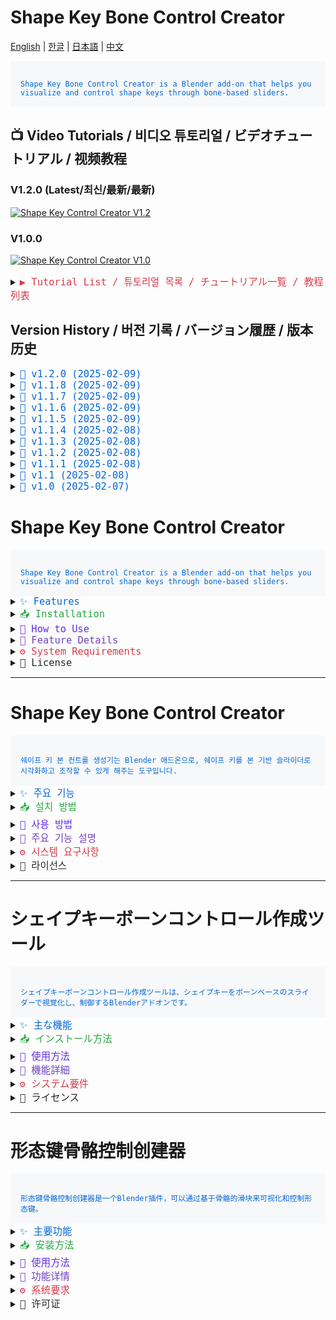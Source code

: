 # Shape Key Bone Control Creator

[English](#english) | [한글](#korean) | [日本語](#japanese) | [中文](#chinese)

<code style="color: #0366d6; background-color: #f6f8fa; padding: 16px; display: block;">
Shape Key Bone Control Creator is a Blender add-on that helps you visualize and control shape keys through bone-based sliders.
</code>

## 📺 Video Tutorials / 비디오 튜토리얼 / ビデオチュートリアル / 视频教程

### V1.2.0 (Latest/최신/最新/最新)
[![Shape Key Control Creator V1.2](https://img.youtube.com/vi/-gOa4OjP5So/maxresdefault.jpg)](https://youtu.be/-gOa4OjP5So)

### V1.0.0
[![Shape Key Control Creator V1.0](https://img.youtube.com/vi/ZL2vitS9E3M/maxresdefault.jpg)](https://youtu.be/ZL2vitS9E3M)

<details>
<summary><code style="color: #d73a49; font-size: 1.1em;">▶️ Tutorial List / 튜토리얼 목록 / チュートリアル一覧 / 教程列表</code></summary>

- [Shape Key Control Creator V1.2 - New Features and Improvements](https://youtu.be/-gOa4OjP5So)
- [Shape Key Control Creator V1.0 - Basic Tutorial](https://youtu.be/ZL2vitS9E3M)
</details>

## Version History / 버전 기록 / バージョン履歴 / 版本历史

<details>
<summary><code style="color: #0366d6; font-size: 1.1em;">📌 v1.2.0 (2025-02-09)</code></summary>

<details>
<summary><code style="color: #28a745;">🇺🇸 English</code></summary>

**Shape Key System Enhancement**
- Add comprehensive shape key manipulation system
  - Add shape key inversion functionality
  - Add mirroring along specified axes
  - Add normalization of deformations
  - Add shape key merging capabilities
  - Add split functionality based on threshold
  - Add smoothing operations
- Implement advanced shape key operations
  - Add transfer between meshes
  - Add cleanup of minimal deformations
  - Add symmetrization options
  - Add randomization features
  - Add directional flipping
  - Add mirrored duplication

**UI/UX Improvements**
- Enhanced shape key manipulation interface
  - Add dedicated shape key selection UI
  - Add operation-specific options
  - Add intuitive controls for each function
- Streamlined workflow improvements
  - Remove unnecessary progress indicators
  - Optimize calculation processes
  - Improve error handling and feedback

**Performance Optimization**
- Optimize shape key calculations
- Remove redundant operations
- Improve memory usage
- Enhance processing efficiency

**Bug Fixes**
- Fix calculation accuracy issues
- Improve error handling
- Enhance operation stability
</details>

<details>
<summary><code style="color: #28a745;">🇰🇷 한글</code></summary>

**쉐이프 키 시스템 강화**
- 포괄적인 쉐이프 키 조작 시스템 추가
  - 쉐이프 키 반전 기능 추가
  - 지정된 축을 따라 미러링 추가
  - 변형 정규화 추가
  - 쉐이프 키 병합 기능 추가
  - 임계값 기반 분할 기능 추가
  - 스무딩 작업 추가
- 고급 쉐이프 키 작업 구현
  - 메쉬 간 전송 추가
  - 최소 변형 정리 추가
  - 대칭화 옵션 추가
  - 무작위화 기능 추가
  - 방향 뒤집기 추가
  - 미러링 복제 추가

**UI/UX 개선**
- 쉐이프 키 조작 인터페이스 강화
  - 전용 쉐이프 키 선택 UI 추가
  - 작업별 옵션 추가
  - 각 기능에 대한 직관적인 컨트롤 추가
- 작업 흐름 개선
  - 불필요한 진행 표시기 제거
  - 계산 프로세스 최적화
  - 오류 처리 및 피드백 개선

**성능 최적화**
- 쉐이프 키 계산 최적화
- 중복 작업 제거
- 메모리 사용 개선
- 처리 효율성 향상

**버그 수정**
- 계산 정확도 문제 수정
- 오류 처리 개선
- 작업 안정성 향상
</details>

<details>
<summary><code style="color: #28a745;">🇯🇵 日本語</code></summary>

**シェイプキーシステムの強化**
- 包括的なシェイプキー操作システムの追加
  - シェイプキー反転機能の追加
  - 指定軸に沿ったミラーリングの追加
  - 変形の正規化の追加
  - シェイプキー結合機能の追加
  - しきい値に基づく分割機能の追加
  - スムージング操作の追加
- 高度なシェイプキー操作の実装
  - メッシュ間の転送の追加
  - 最小変形のクリーンアップの追加
  - 対称化オプションの追加
  - ランダム化機能の追加
  - 方向反転の追加
  - ミラーコピーの追加

**UI/UX改善**
- シェイプキー操作インターフェースの強化
  - 専用シェイプキー選択UIの追加
  - 操作固有のオプションの追加
  - 各機能の直感的なコントロールの追加
- ワークフローの改善
  - 不要な進捗表示の削除
  - 計算プロセスの最適化
  - エラー処理とフィードバックの改善

**パフォーマンスの最適化**
- シェイプキー計算の最適化
- 重複操作の削除
- メモリ使用の改善
- 処理効率の向上

**バグ修正**
- 計算精度の問題を修正
- エラー処理の改善
- 操作の安定性向上
</details>

<details>
<summary><code style="color: #28a745;">🇨🇳 中文</code></summary>

**形态键系统增强**
- 添加全面的形态键操作系统
  - 添加形态键反转功能
  - 添加指定轴镜像
  - 添加变形标准化
  - 添加形态键合并功能
  - 添加基于阈值的分割功能
  - 添加平滑操作
- 实现高级形态键操作
  - 添加网格间传递
  - 添加微小变形清理
  - 添加对称化选项
  - 添加随机化功能
  - 添加方向翻转
  - 添加镜像复制

**UI/UX改进**
- 增强形态键操作界面
  - 添加专用形态键选择UI
  - 添加操作特定选项
  - 添加每个功能的直观控制
- 简化工作流程改进
  - 删除不必要的进度指示
  - 优化计算过程
  - 改进错误处理和反馈

**性能优化**
- 优化形态键计算
- 删除冗余操作
- 改进内存使用
- 提高处理效率

**错误修复**
- 修复计算精度问题
- 改进错误处理
- 提高操作稳定性
</details>
</details>

<details>
<summary><code style="color: #0366d6; font-size: 1.1em;">📌 v1.1.8 (2025-02-09)</code></summary>

<details>
<summary><code style="color: #28a745;">🇺🇸 English</code></summary>

**Widget System Enhancement**
- Add mesh and shape key selection to sync operator
  - Add direct shape key selection UI
  - Improve widget collection filtering
  - Add automatic default selection
- Standardize widget transform calculations
  - Unify transform calculation logic
  - Improve shape key range handling
  - Standardize offset calculations

**UI/UX Improvements**
- Enhance collection selection interface
  - Filter to show only Widgets collection children
  - Add automatic collection detection
  - Improve collection name handling
- Add intelligent default selection
  - Add shape key name detection from bone name
  - Improve initial value selection
  - Add automatic widget collection matching

**Bug Fixes**
- Fix widget position calculation issues
- Fix collection selection filtering
- Improve sync operation stability
</details>

<details>
<summary><code style="color: #28a745;">🇰🇷 한글</code></summary>

**위젯 시스템 강화**
- 싱크 오퍼레이터에 메쉬와 쉐이프 키 선택 추가
  - 직접 쉐이프 키 선택 UI 추가
  - 위젯 컬렉션 필터링 개선
  - 자동 기본값 선택 추가
- 위젯 트랜스폼 계산 표준화
  - 트랜스폼 계산 로직 통일
  - 쉐이프 키 범위 처리 개선
  - 오프셋 계산 표준화

**UI/UX 개선**
- 컬렉션 선택 인터페이스 강화
  - Widgets 컬렉션 자식만 표시하도록 필터링
  - 자동 컬렉션 감지 추가
  - 컬렉션 이름 처리 개선
- 지능형 기본값 선택 추가
  - 본 이름에서 쉐이프 키 이름 감지 추가
  - 초기값 선택 개선
  - 자동 위젯 컬렉션 매칭 추가

**버그 수정**
- 위젯 위치 계산 문제 수정
- 컬렉션 선택 필터링 수정
- 싱크 작업 안정성 개선
</details>

<details>
<summary><code style="color: #28a745;">🇯🇵 日本語</code></summary>

**ウィジェットシステムの強化**
- 同期オペレーターにメッシュとシェイプキーの選択を追加
  - 直接シェイプキー選択UIの追加
  - ウィジェットコレクションフィルタリングの改善
  - 自動デフォルト選択の追加
- ウィジェットトランスフォーム計算の標準化
  - トランスフォーム計算ロジックの統一
  - シェイプキー範囲処理の改善
  - オフセット計算の標準化

**UI/UX改善**
- コレクション選択インターフェースの強化
  - Widgetsコレクションの子のみ表示するフィルタリング
  - 自動コレクション検出の追加
  - コレクション名処理の改善
- インテリジェントデフォルト選択の追加
  - ボーン名からシェイプキー名を検出
  - 初期値選択の改善
  - 自動ウィジェットコレクションマッチングの追加

**バグ修正**
- ウィジェット位置計算の問題を修正
- コレクション選択フィルタリングの修正
- 同期操作の安定性向上
</details>

<details>
<summary><code style="color: #28a745;">🇨🇳 中文</code></summary>

**部件系统增强**
- 为同步操作添加网格和形态键选择
  - 添加直接形态键选择界面
  - 改进部件集合过滤
  - 添加自动默认选择
- 标准化部件变换计算
  - 统一变换计算逻辑
  - 改进形态键范围处理
  - 标准化偏移计算

**UI/UX改进**
- 增强集合选择界面
  - 仅显示Widgets集合子项的过滤
  - 添加自动集合检测
  - 改进集合名称处理
- 添加智能默认选择
  - 从骨骼名称检测形态键名称
  - 改进初始值选择
  - 添加自动部件集合匹配

**错误修复**
- 修复部件位置计算问题
- 修复集合选择过滤
- 改进同步操作稳定性
</details>
</details>

<details>
<summary><code style="color: #0366d6; font-size: 1.1em;">📌 v1.1.7 (2025-02-09)</code></summary>

![Regeneration Button](./images/regeneration_button.png)

<details>
<summary><code style="color: #28a745;">🇺🇸 English</code></summary>

**Parent Relationship Preservation**
- Add bone parent preservation during regeneration
  - Store parent bone information
  - Restore parent relationships in edit mode
  - Maintain bone hierarchies
- Improve regeneration workflow
  - Add proper mode switching
  - Handle parent bones correctly
  - Maintain bone structure

**Widget System Enhancement**
- Simplify widget preservation system
  - Remove unnecessary data storage
  - Focus on essential widget data
  - Improve code efficiency
- Add proper mode handling
  - Add edit mode switching for parent setup
  - Improve mode restoration
  - Add safety checks

**Bug Fixes**
- Fix widget restoration process
- Fix parent bone handling
- Improve error handling
</details>

<details>
<summary><code style="color: #28a745;">🇰🇷 한글</code></summary>

**부모 관계 보존**
- 리제네레이트 시 본 부모 관계 보존 추가
  - 부모 본 정보 저장
  - 에딧 모드에서 부모 관계 복원
  - 본 계층 구조 유지
- 리제네레이트 워크플로우 개선
  - 적절한 모드 전환 추가
  - 부모 본 올바르게 처리
  - 본 구조 유지

**위젯 시스템 강화**
- 위젯 보존 시스템 단순화
  - 불필요한 데이터 저장 제거
  - 핵심 위젯 데이터에 집중
  - 코드 효율성 개선
- 적절한 모드 처리 추가
  - 부모 설정을 위한 에딧 모드 전환 추가
  - 모드 복원 개선
  - 안전성 체크 추가

**버그 수정**
- 위젯 복원 프로세스 수정
- 부모 본 처리 수정
- 오류 처리 개선
</details>

<details>
<summary><code style="color: #28a745;">🇯🇵 日本語</code></summary>

**親子関係の保持**
- リジェネレート時のボーンの親子関係保持を追加
  - 親ボーン情報の保存
  - 編集モードでの親子関係の復元
  - ボーン階層構造の維持
- リジェネレートワークフローの改善
  - 適切なモード切り替えの追加
  - 親ボーンの適切な処理
  - ボーン構造の維持

**ウィジェットシステムの強化**
- ウィジェット保持システムの簡素化
  - 不要なデータ保存の削除
  - 重要なウィジェットデータに焦点を当て
  - コード効率の改善
- 適切なモード処理の追加
  - 親設定のための編集モード切り替えを追加
  - モード復元の改善
  - 安全性チェックの追加

**バグ修正**
- ウィジェット復元プロセスの修正
- 親ボーン処理の修正
- エラー処理の改善
</details>

<details>
<summary><code style="color: #28a745;">🇨🇳 中文</code></summary>

**父级关系保持**
- 添加重新生成时的骨骼父级关系保持
  - 保存父级骨骼信息
  - 在编辑模式下恢复父级关系
  - 维持骨骼层级结构
- 改进重新生成工作流程
  - 添加适当的模式切换
  - 正确处理父级骨骼
  - 维持骨骼结构

**部件系统增强**
- 简化部件保持系统
  - 删除不必要的数据存储
  - 专注于核心部件数据
  - 提高代码效率
- 添加适当的模式处理
  - 添加用于父级设置的编辑模式切换
  - 改进模式恢复
  - 添加安全性检查

**错误修复**
- 修复部件恢复流程
- 修复父级骨骼处理
- 改进错误处理
</details>
</details>

<details>
<summary><code style="color: #0366d6; font-size: 1.1em;">📌 v1.1.6 (2025-02-09)</code></summary>

<details>
<summary><code style="color: #28a745;">🇺🇸 English</code></summary>

**Widget Preservation System**
- Add widget preservation during rigify regeneration
  - Store custom widget settings before regeneration
  - Restore widget settings after regeneration
  - Maintain widget positions and transformations
- Improve widget handling reliability
  - Preserve widget collections
  - Maintain widget relationships
  - Keep shape key connections

**Driver Value Enhancement**
- Add intelligent driver value handling
  - Detect and use existing driver values
  - Preserve original multiplier values
  - Remove hardcoded default values
- Improve driver setup consistency
  - Better value detection
  - Proper error handling
  - Maintain mathematical relationships

**Sync System Improvements**
- Add automatic sync functionality
  - Add sync enable/disable toggle
  - Optimize sync operations
  - Add proper error handling
- Clean up sync system
  - Remove redundant updates
  - Improve code efficiency
  - Better error reporting

**Post-Regeneration Workflow**
- Add automatic workflow after regeneration
  - Auto-hide metarig after regeneration
  - Auto-clear all selections
  - Auto-switch to pose mode
- Add multilingual support
  - Add translations for regeneration UI
  - Add translations for widget preservation
  - Improve user feedback messages

**Bug Fixes**
- Fix widget reset on regeneration
- Fix default driver values
- Remove unnecessary shape key updates

**Widget System Fixes**
- Fix widget preservation during regeneration
  - Add proper mode handling for widget operations
  - Fix custom shape assignment issues
  - Improve bone name mapping system
- Optimize widget handling process
  - Remove unnecessary property transfers
  - Focus on essential widget data
  - Add proper existence checks

**Important Note**
- Always use the addon's "Regenerate (Preserve Widgets)" button
- Using Blender's default regenerate button will result in:
  - Loss of all custom widgets starting with 'WGT_shape_key_ctrl'
  - Reset of all shape key control relationships
  - Loss of custom widget positions and settings
</details>

<details>
<summary><code style="color: #28a745;">🇰🇷 한글</code></summary>

**위젯 보존 시스템**
- 리기파이 리제네레이트 시 위젯 보존 기능 추가
  - 리제네레이트 전 커스텀 위젯 설정 저장
  - 리제네레이트 후 위젯 설정 복원
  - 위젯 위치와 변환 유지
- 위젯 처리 안정성 개선
  - 위젯 컬렉션 보존
  - 위젯 관계 유지
  - 쉐이프 키 연결 유지

**드라이버 값 개선**
- 지능형 드라이버 값 처리 추가
  - 기존 드라이버 값 감지 및 사용
  - 원본 승수 값 보존
  - 하드코딩된 기본값 제거
- 드라이버 설정 일관성 개선
  - 더 나은 값 감지
  - 적절한 오류 처리
  - 수학적 관계 유지

**동기화 시스템 개선**
- 자동 동기화 기능 추가
  - 동기화 활성화/비활성화 토글
  - 동기화 작업 최적화
  - 적절한 오류 처리
- 동기화 시스템 정리
  - 불필요한 업데이트 제거
  - 코드 효율성 개선
  - 더 나은 오류 보고

**리제네레이트 후처리 워크플로우**
- 리제네레이트 후 자동 워크플로우 추가
  - 리제네레이트 후 메타리그 자동 숨김
  - 모든 선택 자동 해제
  - 포즈 모드 자동 전환
- 다국어 지원 추가
  - 리제네레이트 UI 번역 추가
  - 위젯 보존 관련 번역 추가
  - 사용자 피드백 메시지 개선

**버그 수정**
- 리제네레이트 시 위젯 초기화 문제 수정
- 기본 드라이버 값 수정
- 불필요한 쉐이프 키 업데이트 제거

**위젯 시스템 수정**
- 리제네레이트 시 위젯 보존 수정
  - 위젯 작업을 위한 적절한 모드 처리 추가
  - 커스텀 쉐이프 할당 문제 수정
  - 본 이름 매핑 시스템 개선
- 위젯 처리 프로세스 최적화
  - 불필요한 속성 전송 제거
  - 핵심 위젯 데이터에 집중
  - 적절한 존재 여부 확인 추가

**중요 사항**
- 반드시 애드온의 "리제네레이트 (위젯 유지)" 버튼을 사용하세요
- 블렌더 기본 리제네레이트 버튼 사용 시:
  - 'WGT_shape_key_ctrl'로 시작하는 모든 커스텀 위젯이 손실됩니다
  - 모든 쉐이프 키 컨트롤 관계가 초기화됩니다
  - 커스텀 위젯의 위치와 설정이 손실됩니다
</details>

<details>
<summary><code style="color: #28a745;">🇯🇵 日本語</code></summary>

**ウィジェット保持システム**
- Rigify再生成時のウィジェット保持機能を追加
  - 再生成前のカスタムウィジェット設定を保存
  - 再生成後のウィジェット設定を復元
  - ウィジェットの位置と変換を維持
- ウィジェット処理の安定性を改善
  - ウィジェットコレクションの保持
  - ウィジェット関係の維持
  - シェイプキーの接続を維持

**ドライバー値の改善**
- インテリジェントなドライバー値処理を追加
  - 既存ドライバー値の検出と使用
  - 元の乗数値の保持
  - ハードコードされたデフォルト値を削除
- ドライバー設定の一貫性を改善
  - より良い値検出
  - 適切なエラー処理
  - 数学的関係の維持

**同期システムの改善**
- 自動同期機能を追加
  - 同期の有効/無効切り替え
  - 同期操作の最適化
  - 適切なエラー処理
- 同期システムの整理
  - 不要な更新を削除
  - コード効率の改善
  - より良いエラー報告

**再生成後のワークフロー**
- 再生成後の自動ワークフローを追加
  - 再生成後のメタリグ自動非表示
  - すべての選択の自動解除
  - ポーズモードへの自動切り替え
- 多言語サポートを追加
  - 再生成UIの翻訳を追加
  - ウィジェット保持関連の翻訳を追加
  - ユーザーフィードバックメッセージの改善

**バグ修正**
- 再生成時のウィジェットリセット問題を修正
- デフォルトドライバー値を修正
- 不要なシェイプキー更新を削除

**ウィジェットシステムの修正**
- 再生成時のウィジェット保持を修正
  - ウィジェット操作の適切なモード処理を追加
  - カスタムシェイプ割り当ての問題を修正
  - ボーン名マッピングシステムを改善
- ウィジェット処理プロセスを最適化
  - 不要なプロパティ転送を削除
  - 重要なウィジェットデータに焦点を当て
  - 適切な存在チェックを追加

**重要な注意事項**
- 必ずアドオンの「再生成（ウィジェット保持）」ボタンを使用してください
- Blenderのデフォルトの再生成ボタンを使用すると：
  - 'WGT_shape_key_ctrl'で始まるすべてのカスタムウィジェットが失われます
  - すべてのシェイプキーコントロールの関係がリセットされます
  - カスタムウィジェットの位置と設定が失われます
</details>

<details>
<summary><code style="color: #28a745;">🇨🇳 中文</code></summary>

**部件保存系统**
- 添加Rigify重新生成时的部件保存功能
  - 重新生成前保存自定义部件设置
  - 重新生成后恢复部件设置
  - 维持部件位置和变换
- 改进部件处理可靠性
  - 保存部件集合
  - 维持部件关系
  - 保持形态键连接

**驱动器值增强**
- 添加智能驱动器值处理
  - 检测并使用现有驱动器值
  - 保留原始倍数值
  - 删除硬编码默认值
- 改进驱动器设置一致性
  - 更好的值检测
  - 适当的错误处理
  - 维持数学关系

**同步系统改进**
- 添加自动同步功能
  - 添加同步启用/禁用开关
  - 优化同步操作
  - 添加适当的错误处理
- 清理同步系统
  - 删除冗余更新
  - 提高代码效率
  - 更好的错误报告

**重新生成后工作流程**
- 添加重新生成后自动工作流程
  - 重新生成后自动隐藏元骨架
  - 自动清除所有选择
  - 自动切换到姿势模式
- 添加多语言支持
  - 添加重新生成UI翻译
  - 添加部件保存相关翻译
  - 改进用户反馈消息

**错误修复**
- 修复重新生成时部件重置问题
- 修复默认驱动器值
- 删除不必要的形态键更新

**部件系统修复**
- 修复重新生成时的部件保存
  - 添加部件操作的适当模式处理
  - 修复自定义形状分配问题
  - 改进骨骼名称映射系统
- 优化部件处理流程
  - 删除不必要的属性传输
  - 专注于核心部件数据
  - 添加适当的存在性检查

**重要提示**
- 务必使用插件的"重新生成（保留部件）"按钮
- 使用Blender默认的重新生成按钮将导致：
  - 所有以'WGT_shape_key_ctrl'开头的自定义部件丢失
  - 所有形态键控制关系重置
  - 自定义部件的位置和设置丢失
</details>
</details>

<details>
<summary><code style="color: #0366d6; font-size: 1.1em;">📌 v1.1.5 (2025-02-09)</code></summary>

<details>
<summary><code style="color: #28a745;">🇺🇸 English</code></summary>

**Driver Value Preservation**
- Add existing driver value detection
  - Preserve original driver influence values
  - Copy existing driver multiplier values
  - Add fallback to default values
- Improve driver setup consistency
  - Handle rotation, location, and scale drivers
  - Maintain influence values across operations

**Driver Setup Enhancement**
- Add intelligent driver value handling
  - Parse existing driver expressions
  - Extract influence values from different formats
  - Preserve mathematical relationships

**Bug Fixes**
- Fix hardcoded driver multiplier values
- Improve driver value extraction reliability
- Add proper error handling for driver parsing
</details>

<details>
<summary><code style="color: #28a745;">🇰🇷 한글</code></summary>

**드라이버 값 보존**
- 기존 드라이버 값 감지 추가
  - 원본 드라이버 영향도 값 보존
  - 기존 드라이버 승수 값 복사
  - 기본값 폴백 추가
- 드라이버 설정 일관성 개선
  - 회전, 위치, 스케일 드라이버 처리
  - 작업 간 영향도 값 유지

**드라이버 설정 강화**
- 지능형 드라이버 값 처리 추가
  - 기존 드라이버 표현식 파싱
  - 다양한 형식에서 영향도 값 추출
  - 수학적 관계 보존

**버그 수정**
- 하드코딩된 드라이버 승수 값 수정
- 드라이버 값 추출 신뢰성 개선
- 드라이버 파싱을 위한 적절한 오류 처리 추가
</details>

<details>
<summary><code style="color: #28a745;">🇯🇵 日本語</code></summary>

**ドライバー値の保持**
- 既存ドライバー値の検出を追加
  - 元のドライバーの影響度値を保持
  - 既存ドライバーの乗数値をコピー
  - デフォルト値へのフォールバックを追加
- ドライバー設定の一貫性を改善
  - 回転、位置、スケールドライバーの処理
  - 操作間での影響度値の維持

**ドライバー設定の強化**
- インテリジェントなドライバー値処理を追加
  - 既存ドライバー式の解析
  - 様々な形式からの影響度値の抽出
  - 数学的関係の保持

**バグ修正**
- ハードコードされたドライバー乗数値を修正
- ドライバー値抽出の信頼性を改善
- ドライバー解析の適切なエラー処理を追加
</details>

<details>
<summary><code style="color: #28a745;">🇨🇳 中文</code></summary>

**驱动器值保持**
- 添加现有驱动器值检测
  - 保持原始驱动器影响值
  - 复制现有驱动器倍数值
  - 添加默认值回退
- 改进驱动器设置一致性
  - 处理旋转、位置和缩放驱动器
  - 在操作间维持影响值

**驱动器设置增强**
- 添加智能驱动器值处理
  - 解析现有驱动器表达式
  - 从不同格式提取影响值
  - 保持数学关系

**错误修复**
- 修复硬编码的驱动器倍数值
- 改进驱动器值提取可靠性
- 添加适当的驱动器解析错误处理
</details>
</details>

<details>
<summary><code style="color: #0366d6; font-size: 1.1em;">📌 v1.1.4 (2025-02-08)</code></summary>

<details>
<summary><code style="color: #28a745;">🇺🇸 English</code></summary>

**UI Improvements**
- Add appropriate icons for better visual feedback
  - Add bone icon to bone-related operations
  - Add text icon to text creation operations
- Improve button organization and visibility
- Update Apply to Bone button behavior
  - Show button consistently
  - Enable only in Rigify rig edit mode

**Bone Handling Enhancement**
- Fix EditBone custom shape assignment
  - Add proper PoseBone handling in edit mode
  - Improve bone matrix calculations
  - Fix widget positioning in edit mode
- Add proper bone mode detection and handling

**Shape Key List Improvements**
- Show different lists for different modes
  - Show all available meshes in pose mode
  - Show only selected mesh in object mode
- Maintain consistent list visibility

**Bug Fixes**
- Fix 'EditBone has no attribute custom_shape' error
- Improve error handling in bone operations
- Fix widget collection handling
</details>

<details>
<summary><code style="color: #28a745;">🇰🇷 한글</code></summary>

**UI 개선**
- 적절한 아이콘 추가로 시각적 피드백 향상
  - 본 관련 작업에 본 아이콘 추가
  - 텍스트 생성 작업에 텍스트 아이콘 추가
- 버튼 구성 및 가시성 개선
- Apply to Bone 버튼 동작 개선
  - 버튼 일관성 있게 표시
  - 리기파이 리그 에딧 모드에서만 활성화

**본 처리 기능 강화**
- EditBone 커스텀 쉐이프 할당 수정
  - 에딧 모드에서 PoseBone 처리 개선
  - 본 매트릭스 계산 개선
  - 에딧 모드에서 위젯 위치 설정 수정
- 본 모드 감지 및 처리 개선

**쉐이프 키 리스트 개선**
- 모드별 다른 리스트 표시
  - 포즈 모드에서 모든 사용 가능한 메쉬 표시
  - 오브젝트 모드에서 선택된 메쉬만 표시
- 일관된 리스트 가시성 유지

**버그 수정**
- 'EditBone has no attribute custom_shape' 에러 수정
- 본 작업 관련 에러 처리 개선
- 위젯 컬렉션 처리 수정
</details>

<details>
<summary><code style="color: #28a745;">🇯🇵 日本語</code></summary>

**UI改善**
- 適切なアイコンを追加し、視覚的フィードバックを向上
  - ボーン関連操作にボーンアイコンを追加
  - テキスト作成操作にテキストアイコンを追加
- ボタンの構成と可視性を改善
- Apply to Boneボタンの動作を改善
  - ボタンを一貫して表示
  - Rigifyリグの編集モードでのみ有効化

**ボーン処理機能の強化**
- EditBoneのカスタムシェイプ割り当てを修正
  - 編集モードでのPoseBone処理を改善
  - ボーンマトリックス計算を改善
  - 編集モードでのウィジェット位置設定を修正
- ボーンモードの検出と処理を改善

**シェイプキーリストの改善**
- モードごとに異なるリストを表示
  - ポーズモードで利用可能な全メッシュを表示
  - オブジェクトモードで選択メッシュのみ表示
- 一貫したリスト可視性を維持

**バグ修正**
- 'EditBone has no attribute custom_shape'エラーを修正
- ボーン操作関連のエラー処理を改善
- ウィジェットコレクション処理を修正
</details>

<details>
<summary><code style="color: #28a745;">🇨🇳 中文</code></summary>

**UI改进**
- 添加适当图标以提供更好的视觉反馈
  - 为骨骼相关操作添加骨骼图标
  - 为文本创建操作添加文本图标
- 改进按钮组织和可见性
- 改进Apply to Bone按钮行为
  - 始终显示按钮
  - 仅在Rigify骨架编辑模式下启用

**骨骼处理增强**
- 修复EditBone自定义形状分配
  - 改进编辑模式下的PoseBone处理
  - 改进骨骼矩阵计算
  - 修复编辑模式下的部件位置
- 添加适当的骨骼模式检测和处理

**形态键列表改进**
- 为不同模式显示不同列表
  - 在姿态模式下显示所有可用网格
  - 在对象模式下仅显示选定网格
- 保持一致的列表可见性

**错误修复**
- 修复'EditBone has no attribute custom_shape'错误
- 改进骨骼操作错误处理
- 修复部件集合处理
</details>
</details>

<details>
<summary><code style="color: #0366d6; font-size: 1.1em;">📌 v1.1.3 (2025-02-08)</code></summary>

<details>
<summary><code style="color: #28a745;">🇺🇸 English</code></summary>

**Custom Driver Support Enhancement**
- Add support for user-created custom drivers
  - Display original expression for complex formulas
  - Handle mathematical operators in expressions
  - Preserve custom driver formulas in UI
- Improve driver value parsing
  - Add robust error handling for driver expressions
  - Handle various driver formula formats
  - Support complex mathematical expressions

**UI Improvements**
- Add different UI states for various expression types
  - Show original formula for non-standard expressions
  - Display "Custom" label for unrecognized formats
  - Maintain existing UI for standard drivers

**Bug Fixes**
- Fix incorrect value display for complex expressions
- Improve handling of mathematical operators
- Add proper error handling for invalid expressions
</details>

<details>
<summary><code style="color: #28a745;">🇰🇷 한글</code></summary>

**사용자 정의 드라이버 지원 강화**
- 사용자가 생성한 커스텀 드라이버 지원 추가
  - 복잡한 수식의 원본 표현식 표시
  - 수학 연산자가 포함된 표현식 처리
  - 커스텀 드라이버 수식 보존
- 드라이버 값 파싱 개선
  - 드라이버 표현식에 대한 안정적인 오류 처리
  - 다양한 드라이버 수식 형식 처리
  - 복잡한 수학 표현식 지원

**UI 개선**
- 다양한 표현식 유형에 대한 UI 상태 추가
  - 비표준 표현식의 원본 수식 표시
  - 인식할 수 없는 형식에 대해 "Custom" 라벨 표시
  - 표준 드라이버에 대한 기존 UI 유지

**버그 수정**
- 복잡한 표현식의 잘못된 값 표시 수정
- 수학 연산자 처리 개선
- 잘못된 표현식에 대한 적절한 오류 처리 추가
</details>

<details>
<summary><code style="color: #28a745;">🇯🇵 日本語</code></summary>

**カスタムドライバーサポートの強化**
- ユーザー作成のカスタムドライバーをサポート
  - 複雑な数式の元の表現を表示
  - 数学演算子を含む表現の処理
  - カスタムドライバーの数式を保持
- ドライバー値の解析を改善
  - ドライバー表現の堅牢なエラー処理
  - 様々なドライバー数式形式に対応
  - 複雑な数学表現をサポート

**UI改善**
- 様々な表現タイプに対するUI状態を追加
  - 非標準表現の元の数式を表示
  - 認識できない形式に対して「Custom」ラベルを表示
  - 標準ドライバーの既存UIを維持

**バグ修正**
- 複雑な表現の不正な値表示を修正
- 数学演算子の処理を改善
- 無効な表現に対する適切なエラー処理を追加
</details>

<details>
<summary><code style="color: #28a745;">🇨🇳 中文</code></summary>

**自定义驱动器支持增强**
- 添加用户创建的自定义驱动器支持
  - 显示复杂公式的原始表达式
  - 处理包含数学运算符的表达式
  - 保留自定义驱动器公式
- 改进驱动器值解析
  - 添加驱动器表达式的稳健错误处理
  - 处理各种驱动器公式格式
  - 支持复杂数学表达式

**UI改进**
- 为各种表达式类型添加不同的UI状态
  - 显示非标准表达式的原始公式
  - 对无法识别的格式显示"Custom"标签
  - 维护标准驱动器的现有UI

**错误修复**
- 修复复杂表达式的错误值显示
- 改进数学运算符处理
- 添加对无效表达式的适当错误处理
</details>
</details>

<details>
<summary><code style="color: #0366d6; font-size: 1.1em;">📌 v1.1.2 (2025-02-08)</code></summary>

![Shape Key UI Preview](./images/shape_key_ui_preview.png)
![Driver Adjustment](./images/driver_adjustment.png)

<details>
<summary><code style="color: #28a745;">🇺🇸 English</code></summary>

**Shape Key UI Improvements**
- Add display functionality for all visible mesh shape keys
  - Show all shape key meshes visible in scene
  - Improve shape key list visibility
- Enhance driver UI stability
  - Add existence check for animation_data and drivers
  - Handle errors for shape keys without drivers
- Improve driver influence adjustment UI
  - Add mesh name, shape key name, and transform type to popup dialog
  - Enhance slider UI for better control

**Bug Fixes**
- Fix error occurring when processing shape keys without drivers
- Improve error handling in shape key operations
- Add proper checks for animation data existence
</details>

<details>
<summary><code style="color: #28a745;">🇰🇷 한글</code></summary>

**쉐이프 키 UI 개선**
- 모든 가시적인 메쉬의 쉐이프 키 표시 기능 추가
  - 씬에서 보이는 모든 쉐이프 키 메쉬 표시
  - 쉐이프 키 리스트 가시성 개선
- 드라이버 UI 안정성 향상
  - animation_data와 drivers 존재 여부 체크 추가
  - 드라이버가 없는 쉐이프 키에 대한 에러 처리
- 드라이버 영향도 조정 UI 개선
  - 팝업 다이얼로그에 메쉬 이름, 쉐이프 키 이름, 변환 타입 표시
  - 더 나은 제어를 위한 슬라이더 UI 개선

**버그 수정**
- 드라이버가 없는 쉐이프 키 처리 시 발생하는 에러 수정
- 쉐이프 키 작업의 에러 처리 개선
- 애니메이션 데이터 존재 여부 체크 추가
</details>

<details>
<summary><code style="color: #28a745;">🇯🇵 日本語</code></summary>

**シェイプキーUI改善**
- すべての可視メッシュのシェイプキー表示機能を追加
  - シーンに表示されているすべてのシェイプキーメッシュを表示
  - シェイプキーリストの可視性を改善
- ドライバーUIの安定性向上
  - animation_dataとdriversの存在チェックを追加
  - ドライバーのないシェイプキーのエラー処理
- ドライバーの影響度調整UI改善
  - ポップアップダイアログにメッシュ名、シェイプキー名、変換タイプを表示
  - より良い制御のためのスライダーUI改善

**バグ修正**
- ドライバーのないシェイプキー処理時のエラーを修正
- シェイプキー操作のエラー処理を改善
- アニメーションデータの存在チェックを追加
</details>

<details>
<summary><code style="color: #28a745;">🇨🇳 中文</code></summary>

**形态键UI改进**
- 添加显示所有可见网格形态键的功能
  - 显示场景中所有可见的形态键网格
  - 改进形态键列表可见性
- 增强驱动器UI稳定性
  - 添加animation_data和drivers存在性检查
  - 处理没有驱动器的形态键错误
- 改进驱动器影响度调整UI
  - 在弹出对话框中显示网格名称、形态键名称和变换类型
  - 改进滑块UI以获得更好的控制

**错误修复**
- 修复处理没有驱动器的形态键时出现的错误
- 改进形态键操作的错误处理
- 添加动画数据存在性检查
</details>
</details>

<details>
<summary><code style="color: #0366d6; font-size: 1.1em;">📌 v1.1.1 (2025-02-08)</code></summary>

<details>
<summary><code style="color: #28a745;">🇺🇸 English</code></summary>

**Slider Positioning System Update**
- Automatic slider positioning based on shape key ranges:
  - Center alignment for -1~1 range shape keys
  - Left alignment for 0~1 range shape keys
  - Proportional positioning for custom ranges
- Fixed shape key value range detection using slider_min/max
- Improved visual feedback for shape key control
- Added debug logging for slider positioning

**Bug Fixes**
- Fixed shape collection property in Apply Shape Key to Bone operator
- Fixed property not found errors in operator UI
- Improved collection handling in shape key bone operations
</details>

<details>
<summary><code style="color: #28a745;">🇰🇷 한글</code></summary>

**슬라이더 위치 시스템 업데이트**
- 쉐이프 키 범위에 따른 자동 슬라이더 위치 조정:
  - -1~1 범위: 본이 슬라이더 중앙에 위치
  - 0~1 범위: 본 기준 왼쪽 정렬
  - 커스텀 범위: 비율에 따른 위치 조정
- slider_min/max를 사용한 쉐이프 키 값 범위 감지 개선
- 시각적 피드백 향상
- 슬라이더 위치 설정 디버그 로깅 추가

**버그 수정**
- Apply Shape Key to Bone 오퍼레이터의 shape collection 속성 수정
- 오퍼레이터 UI의 속성 찾을 수 없음 오류 수정
- 쉐이프 키 본 작업에서 컬렉션 처리 개선
</details>

<details>
<summary><code style="color: #28a745;">🇯🇵 日本語</code></summary>

**スライダー位置システムの更新**
- シェイプキーの範囲に基づくスライダーの自動位置調整:
  - -1~1範囲: ボーンがスライダーの中央に配置
  - 0~1範囲: ボーンを基準に左寄せ
  - カスタム範囲: 比率に応じた位置調整
- slider_min/maxを使用したシェイプキーの値範囲検出を改善
- ビジュアルフィードバックを向上
- スライダー位置設定のデバッグログを追加

**バグ修正**
- Apply Shape Key to Boneオペレーターのshape collectionプロパティを修正
- オペレーターUIのプロパティが見つからないエラーを修正
- シェイプキーボーン操作のコレクション処理を改善
</details>

<details>
<summary><code style="color: #28a745;">🇨🇳 中文</code></summary>

**滑块位置系统更新**
- 基于形态键范围的滑块自动定位:
  - -1~1范围: 骨骼位于滑块中央
  - 0~1范围: 滑块左对齐到骨骼
  - 自定义范围: 按比例调整位置
- 使用slider_min/max改进形态键值范围检测
- 增强视觉反馈
- 添加滑块位置设置调试日志

**错误修复**
- 修复Apply Shape Key to Bone操作器中的shape collection属性
- 修复操作器UI中的属性未找到错误
- 改进形态键骨骼操作中的集合处理
</details>
</details>

<details>
<summary><code style="color: #0366d6; font-size: 1.1em;">📌 v1.1 (2025-02-08)</code></summary>

<details>
<summary><code style="color: #28a745;">🇺🇸 English</code></summary>

- Added head bone parenting option for shape key controllers
- Auto-select Basis shape key after driver operations
- Enhanced widget and bone cleanup during deletion
- Improved driver management system
- Added support for widget parenting to head bone
</details>

<details>
<summary><code style="color: #28a745;">🇰🇷 한글</code></summary>

- 쉐이프 키 컨트롤러의 헤드 본 페런팅 옵션 추가
- 드라이버 작업 후 자동으로 Basis 쉐이프 키 선택
- 삭제 시 위젯과 본 정리 기능 강화
- 드라이버 관리 시스템 개선
- 헤드 본에 대한 위젯 페런팅 지원 추가
</details>

<details>
<summary><code style="color: #28a745;">🇯🇵 日本語</code></summary>

- シェイプキーコントローラーにヘッドボーンペアレントオプションを追加
- ドライバー操作後にベーシスシェイプキーを自動選択
- 削除時のウィジェットとボーンのクリーンアップを強化
- ドライバー管理システムを改善
- ヘッドボーンへのウィジェットペアレントをサポート
</details>

<details>
<summary><code style="color: #28a745;">🇨🇳 中文</code></summary>

- 为形态键控制器添加头部骨骼父级选项
- 驱动器操作后自动选择基础形态键
- 增强删除时的部件和骨骼清理
- 改进驱动器管理系统
- 添加部件到头部骨骼的父级支持
</details>
</details>

<details>
<summary><code style="color: #0366d6; font-size: 1.1em;">📌 v1.0 (2025-02-07)</code></summary>

<details>
<summary><code style="color: #28a745;">🇺🇸 English</code></summary>

- Initial release
- Basic shape key bone creation
- Widget system implementation
- Driver system setup
</details>
</details>

<a name="english"></a>
# Shape Key Bone Control Creator

<code style="color: #0366d6; background-color: #f6f8fa; padding: 16px; display: block;">
Shape Key Bone Control Creator is a Blender add-on that helps you visualize and control shape keys through bone-based sliders.
</code>

<details>
<summary><code style="color: #0366d6; font-size: 1.1em;">✨ Features</code></summary>

- Visualize shape keys as 3D text
- Control shape keys through slider widgets
- Metarig and Rigify rig support
- Bone-based control system
- Automatic driver setup
</details>

<details>
<summary><code style="color: #28a745; font-size: 1.1em;">📥 Installation</code></summary>

1. Start Blender
2. Go to Edit > Preferences > Add-ons
3. Click "Install..."
4. Select the downloaded ZIP file
5. Activate the add-on
</details>

<details>
<summary><code style="color: #5f2eea; font-size: 1.1em;">🎯 How to Use</code></summary>

### 1. Initial Setup
- Find View3D > Sidebar > Shape Key Tools panel

### 2. Setup Metarig and Rigify rig
- Click "Find Metarig" to auto-detect metarig
- Click "Find Rigify" to auto-detect rigify rig

### 3. Create shape key bone
- Click "Add Shape Key Bone"
- Select target mesh and shape key
- Set transform type and influence
- Choose text widget creation options

### 4. Widget management
- Click "Recreate Templates" to reset templates
- Click "Assign Widget To Bone" for manual widget assignment
</details>

<details>
<summary><code style="color: #6f42c1; font-size: 1.1em;">🔧 Feature Details</code></summary>

### Shape Key Bone Creation
- Create new bone in metarig
- Auto-setup rigify parameters
- Auto-connect drivers
- Auto-generate text widgets

### Widget System
- Composed of handle, slider, and text
- Synchronized with bone movement
- Custom text support

### Driver System
- Location, rotation, scale-based control
- User-defined influence settings
- Automatic driver setup
</details>

<details>
<summary><code style="color: #d73a49; font-size: 1.1em;">⚙️ System Requirements</code></summary>

- Blender 4.0 or higher
- Rigify add-on required
</details>

<details>
<summary><code style="color: #24292e; font-size: 1.1em;">📜 License</code></summary>

GNU General Public License v3.0 (GPL-3.0)

This program is free software: you can redistribute it and/or modify it under the terms of the GNU General Public License as published by the Free Software Foundation, either version 3 of the License, or (at your option) any later version.
</details>

---

<a name="korean"></a>
# Shape Key Bone Control Creator

<code style="color: #0366d6; background-color: #f6f8fa; padding: 16px; display: block;">
쉐이프 키 본 컨트롤 생성기는 Blender 애드온으로, 쉐이프 키를 본 기반 슬라이더로 시각화하고 조작할 수 있게 해주는 도구입니다.
</code>

<details>
<summary><code style="color: #0366d6; font-size: 1.1em;">✨ 주요 기능</code></summary>

- 쉐이프 키를 3D 텍스트로 시각화
- 슬라이더 위젯을 통한 쉐이프 키 제어
- 메타리그와 리기파이 리그 지원
- 본 기반 컨트롤 시스템
- 드라이버 자동 설정
</details>

<details>
<summary><code style="color: #28a745; font-size: 1.1em;">📥 설치 방법</code></summary>

1. Blender를 실행합니다
2. Edit > Preferences > Add-ons로 이동합니다
3. "Install..." 버튼을 클릭합니다
4. 다운로드 받은 ZIP 파일을 선택합니다
5. 애드온을 활성화합니다
</details>

<details>
<summary><code style="color: #5f2eea; font-size: 1.1em;">🎯 사용 방법</code></summary>

### 1. 초기 설정
- View3D > Sidebar > Shape Key Tools 패널을 찾습니다

### 2. 메타리그와 리기파이 리그 설정
- "Find Metarig" 버튼으로 메타리그 자동 검색
- "Find Rigify" 버튼으로 리기파이 리그 자동 검색

### 3. 쉐이프 키 본 생성
- "Add Shape Key Bone" 버튼 클릭
- 대상 메쉬와 쉐이프 키 선택
- 변형 타입과 영향도 설정
- 텍스트 위젯 생성 옵션 선택

### 4. 위젯 관리
- "Recreate Templates" 버튼으로 템플릿 초기화
- "Assign Widget To Bone" 버튼으로 위젯 수동 할당
</details>

<details>
<summary><code style="color: #6f42c1; font-size: 1.1em;">🔧 주요 기능 설명</code></summary>

### 쉐이프 키 본 생성
- 메타리그에 새로운 본 생성
- 리기파이 파라미터 자동 설정
- 드라이버 자동 연결
- 텍스트 위젯 자동 생성

### 위젯 시스템
- 핸들, 슬라이더, 텍스트로 구성
- 본 움직임과 연동
- 커스텀 텍스트 지원

### 드라이버 시스템
- 위치, 회전, 스케일 기반 제어
- 사용자 정의 영향도 설정
- 자동 드라이버 설정
</details>

<details>
<summary><code style="color: #d73a49; font-size: 1.1em;">⚙️ 시스템 요구사항</code></summary>

- Blender 4.0 이상
- 리기파이 애드온 필요
</details>

<details>
<summary><code style="color: #24292e; font-size: 1.1em;">📜 라이선스</code></summary>

GNU General Public License v3.0 (GPL-3.0)

이 프로그램은 자유 소프트웨어입니다. GNU 일반 공중 사용 허가서(GPL) 버전 3 또는 그 이후 버전의 조건에 따라 이 프로그램을 재배포하거나 수정할 수 있습니다.
</details>

---

<a name="japanese"></a>
# シェイプキーボーンコントロール作成ツール

<code style="color: #0366d6; background-color: #f6f8fa; padding: 16px; display: block;">
シェイプキーボーンコントロール作成ツールは、シェイプキーをボーンベースのスライダーで視覚化し、制御するBlenderアドオンです。
</code>

<details>
<summary><code style="color: #0366d6; font-size: 1.1em;">✨ 主な機能</code></summary>

- シェイプキーを3Dテキストで視覚化
- スライダーウィジェットによるシェイプキー制御
- メタリグとRigifyリグのサポート
- ボーンベースの制御システム
- ドライバーの自動設定
</details>

<details>
<summary><code style="color: #28a745; font-size: 1.1em;">📥 インストール方法</code></summary>

1. Blenderを起動
2. Edit > Preferences > Add-onsに移動
3. "Install..."をクリック
4. ダウンロードしたZIPファイルを選択
5. アドオンを有効化
</details>

<details>
<summary><code style="color: #5f2eea; font-size: 1.1em;">🎯 使用方法</code></summary>

### 1. 初期設定
- View3D > Sidebar > Shape Key Toolsパネルを開く

### 2. メタリグとRigifyリグの設定
- "Find Metarig"ボタンでメタリグを自動検出
- "Find Rigify"ボタンでRigifyリグを自動検出

### 3. シェイプキーボーンの作成
- "Add Shape Key Bone"ボタンをクリック
- ターゲットメッシュとシェイプキーを選択
- 変形タイプと影響度を設定
- テキストウィジェット作成オプションを選択

### 4. ウィジェット管理
- "Recreate Templates"ボタンでテンプレートをリセット
- "Assign Widget To Bone"ボタンでウィジェットを手動割り当て
</details>

<details>
<summary><code style="color: #6f42c1; font-size: 1.1em;">🔧 機能詳細</code></summary>

### シェイプキーボーン作成
- メタリグに新規ボーンを作成
- Rigifyパラメータの自動設定
- ドライバーの自動接続
- テキストウィジェットの自動生成

### ウィジェットシステム
- ハンドル、スライダー、テキストで構成
- ボーンの動きと連動
- カスタムテキストのサポート

### ドライバーシステム
- 位置、回転、スケールベースの制御
- ユーザー定義の影響度設定
- 自動ドライバー設定
</details>

<details>
<summary><code style="color: #d73a49; font-size: 1.1em;">⚙️ システム要件</code></summary>

- Blender 4.0以上
- Rigifyアドオンが必要
</details>

<details>
<summary><code style="color: #24292e; font-size: 1.1em;">📜 ライセンス</code></summary>

GNU General Public License v3.0 (GPL-3.0)

このプログラムはフリーソフトウェアです。フリーソフトウェア財団によって発行されたGNU 一般公衆利用許諾契約書(GPL)バージョン3または、それ以降のバージョンの条件の下で再配布または改変することができます。
</details>

---

<a name="chinese"></a>
# 形态键骨骼控制创建器

<code style="color: #0366d6; background-color: #f6f8fa; padding: 16px; display: block;">
形态键骨骼控制创建器是一个Blender插件，可以通过基于骨骼的滑块来可视化和控制形态键。
</code>

<details>
<summary><code style="color: #0366d6; font-size: 1.1em;">✨ 主要功能</code></summary>

- 将形态键可视化为3D文本
- 通过滑块部件控制形态键
- 支持元骨架和Rigify骨架
- 基于骨骼的控制系统
- 自动设置驱动器
</details>

<details>
<summary><code style="color: #28a745; font-size: 1.1em;">📥 安装方法</code></summary>

1. 启动Blender
2. 进入Edit > Preferences > Add-ons
3. 点击"Install..."
4. 选择下载的ZIP文件
5. 激活插件
</details>

<details>
<summary><code style="color: #5f2eea; font-size: 1.1em;">🎯 使用方法</code></summary>

### 1. 初始设置
- 找到View3D > Sidebar > Shape Key Tools面板

### 2. 设置元骨架和Rigify骨架
- 点击"Find Metarig"自动检测元骨架
- 点击"Find Rigify"自动检测Rigify骨架

### 3. 创建形态键骨骼
- 点击"Add Shape Key Bone"
- 选择目标网格和形态键
- 设置变换类型和影响度
- 选择文本部件创建选项

### 4. 部件管理
- 点击"Recreate Templates"重置模板
- 点击"Assign Widget To Bone"手动分配部件
</details>

<details>
<summary><code style="color: #6f42c1; font-size: 1.1em;">🔧 功能详情</code></summary>

### 形态键骨骼创建
- 在元骨架中创建新骨骼
- 自动设置Rigify参数
- 自动连接驱动器
- 自动生成文本部件

### 部件系统
- 由手柄、滑块和文本组成
- 与骨骼移动同步
- 支持自定义文本

### 驱动器系统
- 基于位置、旋转、缩放的控制
- 用户自定义影响度设置
- 自动驱动器设置
</details>

<details>
<summary><code style="color: #d73a49; font-size: 1.1em;">⚙️ 系统要求</code></summary>

- Blender 4.0或更高版本
- 需要Rigify插件
</details>

<details>
<summary><code style="color: #24292e; font-size: 1.1em;">📜 许可证</code></summary>

GNU General Public License v3.0 (GPL-3.0)

本程序是自由软件：您可以根据自由软件基金会发布的GNU通用公共许可证的条款重新分发和/或修改它，可以选择使用版本3或更高版本的许可证。
</details>
